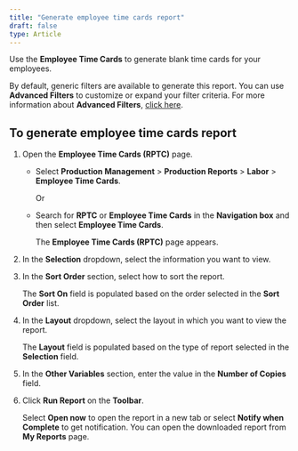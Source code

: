 ```yaml
---
title: "Generate employee time cards report"
draft: false
type: Article
---
```


Use the **Employee Time Cards** to generate blank time cards for your employees.

By default, generic filters are available to generate this report. You can use **Advanced Filters** to customize or expand your filter criteria. For more information about **Advanced Filters**, [click here]().

## To generate employee time cards report

1. Open the **Employee Time Cards (RPTC)** page.

    - Select **Production Management**  > **Production Reports** > **Labor** > **Employee Time Cards**.

        Or

    - Search for **RPTC** or **Employee Time Cards** in the **Navigation box** and then select **Employee Time Cards**.

        The **Employee Time Cards (RPTC)** page appears.

2. In the **Selection** dropdown, select the information you want to view.

3. In the **Sort Order** section, select how to sort the report.

    The **Sort On** field is populated based on the order selected in the **Sort Order** list.

4. In the **Layout** dropdown, select the layout in which you want to view the report.

    The **Layout** field is populated based on the type of report selected in the **Selection** field.

5. In the **Other Variables** section, enter the value in the **Number of Copies** field.

6. Click **Run Report** on the **Toolbar**.

    Select **Open now** to open the report in a new tab or select **Notify when Complete** to get notification. You can open the downloaded report from **My Reports** page.

​